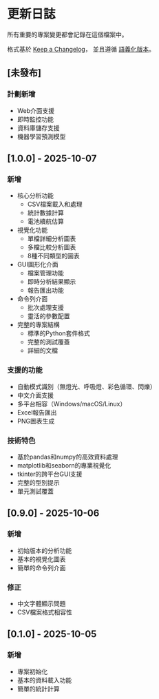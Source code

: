 # 更新日誌

所有重要的專案變更都會記錄在這個檔案中。

格式基於 [Keep a Changelog](https://keepachangelog.com/zh-TW/1.0.0/)，
並且遵循 [語義化版本](https://semver.org/lang/zh-TW/)。

## [未發布]

### 計劃新增
- Web介面支援
- 即時監控功能
- 資料庫儲存支援
- 機器學習預測模型

## [1.0.0] - 2025-10-07

### 新增
- 核心分析功能
  - CSV檔案載入和處理
  - 統計數據計算
  - 電池續航估算
- 視覺化功能
  - 單檔詳細分析圖表
  - 多檔比較分析圖表
  - 8種不同類型的圖表
- GUI圖形化介面
  - 檔案管理功能
  - 即時分析結果顯示
  - 報告匯出功能
- 命令列介面
  - 批次處理支援
  - 靈活的參數配置
- 完整的專案結構
  - 標準的Python套件格式
  - 完整的測試覆蓋
  - 詳細的文檔

### 支援的功能
- 自動模式識別（無燈光、呼吸燈、彩色循環、閃爍）
- 中文介面支援
- 多平台相容（Windows/macOS/Linux）
- Excel報告匯出
- PNG圖表生成

### 技術特色
- 基於pandas和numpy的高效資料處理
- matplotlib和seaborn的專業視覺化
- tkinter的跨平台GUI支援
- 完整的型別提示
- 單元測試覆蓋

## [0.9.0] - 2025-10-06

### 新增
- 初始版本的分析功能
- 基本的視覺化圖表
- 簡單的命令列介面

### 修正
- 中文字體顯示問題
- CSV檔案格式相容性

## [0.1.0] - 2025-10-05

### 新增
- 專案初始化
- 基本的資料載入功能
- 簡單的統計計算